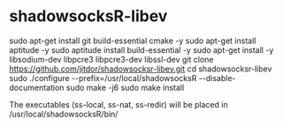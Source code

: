 # shadowsocksR-libev

sudo apt-get install git build-essential cmake -y
sudo apt-get install aptitude -y
sudo aptitude install build-essential -y
sudo apt-get install -y libsodium-dev libpcre3 libpcre3-dev libssl-dev
git clone https://github.com/jitdor/shadowsocksr-libev.git
cd shadowsocksr-libev
sudo ./configure --prefix=/usr/local/shadowsocksR --disable-documentation
sudo make -j6
sudo make install

The executables (ss-local, ss-nat, ss-redir) will be placed in /usr/local/shadowsocksR/bin/
